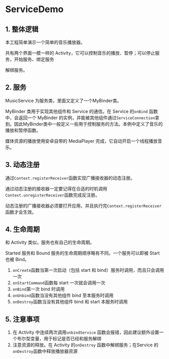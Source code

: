 # ServiceDemo

## 1. 整体逻辑

本工程简单演示一个简单的音乐播放器。

共有两个界面一模一样的 Activity，它可以控制音乐的播放、暂停；可以停止服务，开始服务、绑定服务

解绑服务。

## 2. 服务

MusicService 为服务类，里面又定义了一个MyBinder类。

MyBinder 类用于实现其他组件和 Service 的通信。在 Service 的`onBind` 函数中，会返回一个 MyBinder 的实例，并能被其他组件通过`ServiceConnection`拿到。因此MyBinder类中一般定义一些用于控制服务的方法。本例中定义了音乐的播放和暂停函数。

媒体资源的播放使用安卓自带的 MediaPlayer 完成，它自动开启一个线程播放音乐。

## 3. 动态注册

通过`Context.registerReceiver`函数实现广播接收器的动态注册。

通过动态注册的接收器一定要记得在合适的时机调用`Context.unregisterReceiver`函数完成反注册。

动态注册的广播接收器必须要打开应用，并且执行完`Context.registerReceiver`函数才会生效。

## 4. 生命周期

和 Activity 类似，服务也有自己的生命周期。

Started 服务和 Bound 服务的生命周期顺序略有不同。一个服务可以即被 Start 也被 Bind。

1. `onCreate`函数当第一次启动（包括 start 和 bind）服务时调用，而且只会调用一次
2. `onStartCommand`函数每 start 一次就会调用一次
3. `onBind`第一次 bind 时调用
4. `onUnbind`函数当没有其他组件 bind 至本服务时调用
5. `onDestroy`函数当没有其他组件 bind 和 start 本服务时调用

## 5. 注意事项

1. 在 Activity 中连续两次调用`unbindService` 函数会报错，因此建议额外设置一个布尔型变量，用于标记是否已经和服务解绑
2. 注意资源的释放。在 Activity 的`onDestroy` 函数中解绑服务；在Service 的`onDestroy`函数中释放播放器资源